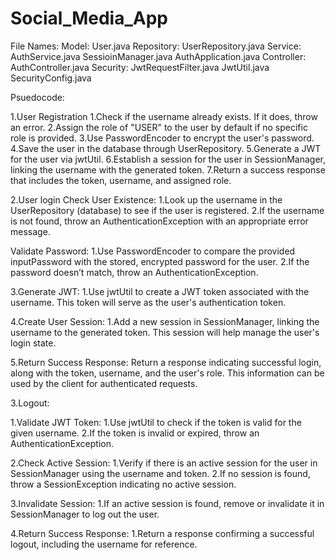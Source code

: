 # Social_Media_App
File Names:
Model: User.java
Repository: UserRepository.java
Service: AuthService.java
         SessioinManager.java
         AuthApplication.java
Controller: AuthController.java
Security: JwtRequestFilter.java
          JwtUtil.java
          SecurityConfig.java

Psuedocode:

1.User Registration
1.Check if the username already exists. If it does, throw an error.
2.Assign the role of "USER" to the user by default if no specific role is provided.
3.Use PasswordEncoder to encrypt the user's password.
4.Save the user in the database through UserRepository.
5.Generate a JWT for the user via jwtUtil.
6.Establish a session for the user in SessionManager, linking the username with the generated token.
7.Return a success response that includes the token, username, and assigned role.

2.User login
Check User Existence:
1.Look up the username in the UserRepository (database) to see if the user is registered.
2.If the username is not found, throw an AuthenticationException with an appropriate error message.

Validate Password:
1.Use PasswordEncoder to compare the provided inputPassword with the stored, encrypted password for the user.
2.If the password doesn’t match, throw an AuthenticationException.

3.Generate JWT:
1.Use jwtUtil to create a JWT token associated with the username. This token will serve as the user's authentication token.

4.Create User Session:
1.Add a new session in SessionManager, linking the username to the generated token. This session will help manage the user's login state.

5.Return Success Response:
Return a response indicating successful login, along with the token, username, and the user's role. This information can be used by the client for authenticated requests.

3.Logout:

1.Validate JWT Token:
1.Use jwtUtil to check if the token is valid for the given username.
2.If the token is invalid or expired, throw an AuthenticationException.

2.Check Active Session:
1.Verify if there is an active session for the user in SessionManager using the username and token.
2.If no session is found, throw a SessionException indicating no active session.

3.Invalidate Session:
1.If an active session is found, remove or invalidate it in SessionManager to log out the user.

4.Return Success Response:
1.Return a response confirming a successful logout, including the username for reference.
